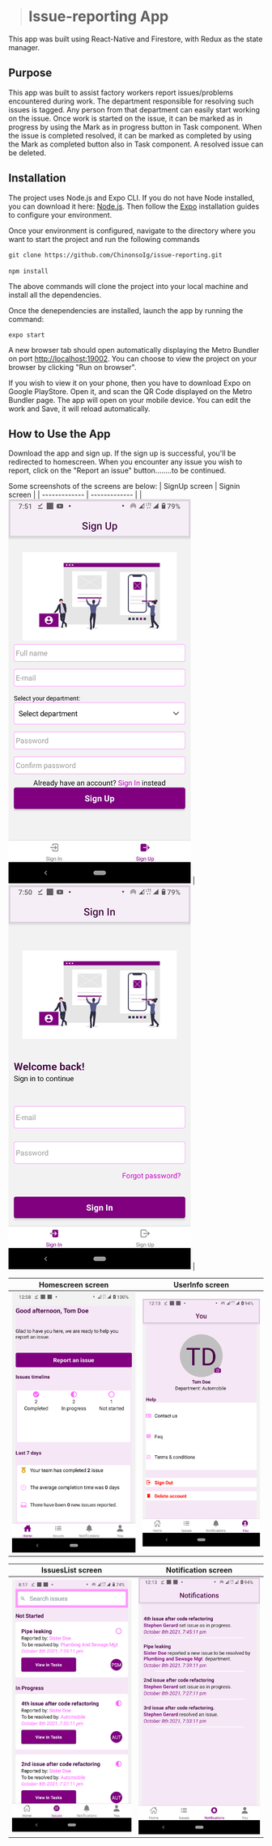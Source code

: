 > # Issue-reporting App
This app was built using React-Native and Firestore, with Redux as the state manager.


## Purpose
This app was built to assist factory workers report issues/problems encountered during work. The department responsible for resolving such issues is tagged. Any person from that department can easily start working on the issue. Once work is started on the issue, it can be marked as in progress by using the Mark as in progress button in Task component. When the issue is completed resolved, it can be marked as completed by using the Mark as completed button also in Task component. A resolved issue can be deleted.


## Installation
The project uses Node.js and Expo CLI. If you do not have Node installed, you can download it here: [Node.js](https://nodejs.org/en/download/).
Then follow the [Expo](https://docs.expo.dev/) installation guides to configure your environment.

Once your environment is configured, navigate to the directory where you want to start the project and run the following commands
```
git clone https://github.com/ChinonsoIg/issue-reporting.git

npm install
```
The above commands will clone the project into your local machine and install all the dependencies.

Once the denependencies are installed, launch the app by running the command:

```
expo start
```
A new browser tab should open automatically displaying the Metro Bundler on port [http://localhost:19002](http://localhost:19002). You can choose to view the project on your browser by clicking "Run on browser". 

If you wish to view it on your phone, then you have to download Expo on Google PlayStore. Open it, and scan the QR Code displayed on the Metro Bundler page. The app will open on your mobile device. You can edit the work and Save, it will reload automatically.


## How to Use the App
Download the app and sign up. If the sign up is successful, you'll be redirected to homescreen.
When you encounter any issue you wish to report, click on the "Report an issue" button........to be continued.

Some screenshots of the screens are below:
| SignUp screen  | Signin screen |
| ------------- | ------------- |
| ![](/image/screens/signUp.png)  | ![](/image/screens/signIn.png)  |



| Homescreen screen  | UserInfo screen |
| ------------- | ------------- |
| ![](image/screens/homescreen.png)  | ![](image/screens/you.png)  |



| IssuesList screen  | Notification screen |
| ------------- | ------------- |
| ![](image/screens/issuesOne.png)  | ![](image/screens/notifications.png)  |




